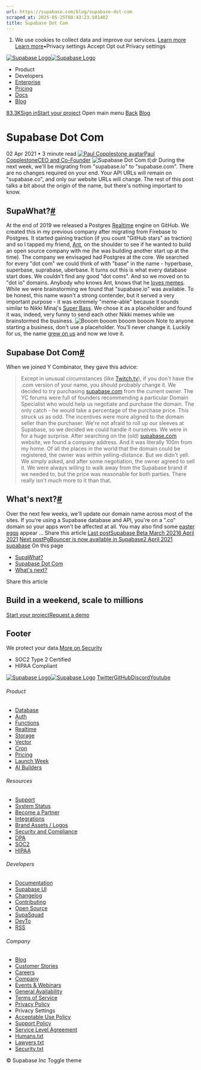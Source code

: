 ```yaml
---
url: https://supabase.com/blog/supabase-dot-com
scraped_at: 2025-05-25T08:43:23.501482
title: Supabase Dot Com
---
```


  1. We use cookies to collect data and improve our services. [Learn more](https://supabase.com/privacy#8-cookies-and-similar-technologies-used-on-our-european-services)
[Learn more](https://supabase.com/privacy#8-cookies-and-similar-technologies-used-on-our-european-services)•Privacy settings
Accept Opt out Privacy settings


[![Supabase Logo](https://supabase.com/_next/image?url=https%3A%2F%2Ffrontend-assets.supabase.com%2Fwww%2Fd218d9190b87%2F_next%2Fstatic%2Fmedia%2Fsupabase-logo-wordmark--light.daaeffd3.png&w=256&q=75&dpl=dpl_9xPTPeSUKoDuygMmT5sPj6DB4mgG)![Supabase Logo](https://supabase.com/_next/image?url=https%3A%2F%2Ffrontend-assets.supabase.com%2Fwww%2Fd218d9190b87%2F_next%2Fstatic%2Fmedia%2Fsupabase-logo-wordmark--dark.b36ebb5f.png&w=256&q=75&dpl=dpl_9xPTPeSUKoDuygMmT5sPj6DB4mgG)](https://supabase.com/)
  * Product 
  * Developers 
  * [Enterprise](https://supabase.com/enterprise)
  * [Pricing](https://supabase.com/pricing)
  * [Docs](https://supabase.com/docs)
  * [Blog](https://supabase.com/blog)


[83.3K](https://github.com/supabase/supabase)[Sign in](https://supabase.com/dashboard)[Start your project](https://supabase.com/dashboard)
Open main menu
[Back](https://supabase.com/blog)
[Blog](https://supabase.com/blog)
# Supabase Dot Com
02 Apr 2021
•
3 minute read
[![Paul Copplestone avatar](https://supabase.com/_next/image?url=https%3A%2F%2Fgithub.com%2Fkiwicopple.png&w=96&q=75&dpl=dpl_9xPTPeSUKoDuygMmT5sPj6DB4mgG)Paul CopplestoneCEO and Co-Founder](https://github.com/kiwicopple)
![Supabase Dot Com](https://supabase.com/_next/image?url=%2Fimages%2Fblog%2Fsupabase-dot-com-og.jpg&w=3840&q=100&dpl=dpl_9xPTPeSUKoDuygMmT5sPj6DB4mgG)
 _tl;dr_ During the next week, we'll be migrating from "supabase.io" to "supabase.com".
There are no changes required on your end. Your API URLs will remain on "supabase.co", and only our website URLs will change.
The rest of this post talks a bit about the origin of the name, but there's nothing important to know.
## SupaWhat?[#](https://supabase.com/blog/supabase-dot-com#supawhat)
At the end of 2019 we released a Postgres [Realtime](https://github.com/supabase/realtime) engine on GitHub. We created this in my previous company after migrating from Firebase to Postgres.
It started gaining traction (if you count "GitHub stars" as traction) and so I tapped my friend, [Ant](https://twitter.com/AntWilson), on the shoulder to see if he wanted to build an open source company with me (he was building another start up at the time).
The company we envisaged had Postgres at the core. We searched for every "dot com" we could think of with "base" in the name - hyperbase, superbase, suprabase, uberbase. It turns out this is what every database start does. We couldn't find any good "dot coms". And so we moved on to "dot io" domains.
Anybody who knows Ant, knows that he [loves memes](https://supabase.com/blog/launch-week). While we were brainstorming we found that "supabase.io" was available.
To be honest, this name wasn't a strong contender, but it served a very important purpose - it was extremely "meme-able" because it sounds similar to Nikki Minaj's [Super Bass](https://youtu.be/4JipHEz53sU).
We chose it as a placeholder and found it was, indeed, very funny to send each other Nikki memes while we brainstormed the business.
![Booom booom booom booom](https://supabase.com/_next/image?url=%2Fimages%2Fblog%2Fnikki-supabase.jpg&w=3840&q=75&dpl=dpl_9xPTPeSUKoDuygMmT5sPj6DB4mgG)
Note to anyone starting a business, don't use a placeholder. You'll never change it.
Luckily for us, the name [grew on us](https://news.ycombinator.com/item?id=23325430) and now we love it.
## Supabase Dot Com[#](https://supabase.com/blog/supabase-dot-com#supabase-dot-com)
When we joined Y Combinator, they gave this advice:
> Except in unusual circumstances (like [Twitch.tv](http://twitch.tv/)), if you don't have the .com version of your name, you should probably change it.
We decided to try purchasing [supabase.com](http://supabase.com) from the current owner. The YC forums were full of founders recommending a particular Domain Specialist who would help us negotiate and purchase the domain. The only catch - he would take a percentage of the purchase price.
This struck us as odd. The incentives were more aligned to the domain seller than the purchaser.
We're not afraid to roll up our sleeves at Supabase, so we decided we could handle it ourselves.
We were in for a huge surprise. After searching on the (old) [supabase.com](http://supabase.com) website, we found a company address. And it was literally 100m from my home.
Of all the places in the world that the domain could be registered, the owner was within yelling-distance. But we didn't yell. We simply asked, and after some negotiation, the owner agreed to sell it.
We were always willing to walk away from the Supabase brand if we needed to, but the price was reasonable for both parties. There really isn't much more to it than that.
## What's next?[#](https://supabase.com/blog/supabase-dot-com#whats-next)
Over the next few weeks, we'll update our domain name across most of the sites. If you're using a Supabase database and API, you're on a ".co" domain so your apps won't be affected at all.
You may also find some [easter eggs](https://twitter.com/AntWilson/status/1354343248098070530) appear ...
Share this article
[](https://twitter.com/intent/tweet?url=https%3A%2F%2Fsupabase.com%2Fblog%2Fsupabase-dot-com&text=Supabase%20Dot%20Com)[](https://www.linkedin.com/shareArticle?url=https%3A%2F%2Fsupabase.com%2Fblog%2Fsupabase-dot-com&text=Supabase%20Dot%20Com)[](https://news.ycombinator.com/submitlink?u=https%3A%2F%2Fsupabase.com%2Fblog%2Fsupabase-dot-com&t=Supabase%20Dot%20Com)
[Last postSupabase Beta March 20216 April 2021](https://supabase.com/blog/supabase-beta-march-2021)
[Next postPgBouncer is now available in Supabase2 April 2021](https://supabase.com/blog/supabase-pgbouncer)
[supabase](https://supabase.com/blog/tags/supabase)
On this page
  * [SupaWhat?](https://supabase.com/blog/supabase-dot-com#supawhat)
  * [Supabase Dot Com](https://supabase.com/blog/supabase-dot-com#supabase-dot-com)
  * [What's next?](https://supabase.com/blog/supabase-dot-com#whats-next)


Share this article
[](https://twitter.com/intent/tweet?url=https%3A%2F%2Fsupabase.com%2Fblog%2Fsupabase-dot-com&text=Supabase%20Dot%20Com)[](https://www.linkedin.com/shareArticle?url=https%3A%2F%2Fsupabase.com%2Fblog%2Fsupabase-dot-com&text=Supabase%20Dot%20Com)[](https://news.ycombinator.com/submitlink?u=https%3A%2F%2Fsupabase.com%2Fblog%2Fsupabase-dot-com&t=Supabase%20Dot%20Com)
## Build in a weekend, scale to millions
[Start your project](https://supabase.com/dashboard)[Request a demo](https://supabase.com/contact/sales)
## Footer
We protect your data.[More on Security](https://supabase.com/security)
  * SOC2 Type 2 Certified
  * HIPAA Compliant


[![Supabase Logo](https://supabase.com/_next/image?url=https%3A%2F%2Ffrontend-assets.supabase.com%2Fwww%2Fd218d9190b87%2F_next%2Fstatic%2Fmedia%2Fsupabase-logo-wordmark--light.daaeffd3.png&w=384&q=75&dpl=dpl_9xPTPeSUKoDuygMmT5sPj6DB4mgG)![Supabase Logo](https://supabase.com/_next/image?url=https%3A%2F%2Ffrontend-assets.supabase.com%2Fwww%2Fd218d9190b87%2F_next%2Fstatic%2Fmedia%2Fsupabase-logo-wordmark--dark.b36ebb5f.png&w=384&q=75&dpl=dpl_9xPTPeSUKoDuygMmT5sPj6DB4mgG)](https://supabase.com/)
[Twitter](https://twitter.com/supabase)[GitHub](https://github.com/supabase)[Discord](https://discord.supabase.com/)[Youtube](https://youtube.com/c/supabase)
###### Product
  * [Database](https://supabase.com/database)
  * [Auth](https://supabase.com/auth)
  * [Functions](https://supabase.com/edge-functions)
  * [Realtime](https://supabase.com/realtime)
  * [Storage](https://supabase.com/storage)
  * [Vector](https://supabase.com/modules/vector)
  * [Cron](https://supabase.com/modules/cron)
  * [Pricing](https://supabase.com/pricing)
  * [Launch Week](https://supabase.com/launch-week)
  * [AI Builders](https://supabase.com/solutions/ai-builders)


###### Resources
  * [Support](https://supabase.com/support)
  * [System Status](https://status.supabase.com/)
  * [Become a Partner](https://supabase.com/partners)
  * [Integrations](https://supabase.com/partners/integrations)
  * [Brand Assets / Logos](https://supabase.com/brand-assets)
  * [Security and Compliance](https://supabase.com/security)
  * [DPA](https://supabase.com/legal/dpa)
  * [SOC2](https://supabase.com/security)
  * [HIPAA](https://forms.supabase.com/hipaa2)


###### Developers
  * [Documentation](https://supabase.com/docs)
  * [Supabase UI](https://supabase.com/ui)
  * [Changelog](https://supabase.com/changelog)
  * [Contributing](https://github.com/supabase/supabase/blob/master/CONTRIBUTING.md)
  * [Open Source](https://supabase.com/open-source)
  * [SupaSquad](https://supabase.com/supasquad)
  * [DevTo](https://dev.to/supabase)
  * [RSS](https://supabase.com/rss.xml)


###### Company
  * [Blog](https://supabase.com/blog)
  * [Customer Stories](https://supabase.com/customers)
  * [Careers](https://supabase.com/careers)
  * [Company](https://supabase.com/company)
  * [Events & Webinars](https://supabase.com/events)
  * [General Availability](https://supabase.com/ga)
  * [Terms of Service](https://supabase.com/terms)
  * [Privacy Policy](https://supabase.com/privacy)
  * Privacy Settings
  * [Acceptable Use Policy](https://supabase.com/aup)
  * [Support Policy](https://supabase.com/support-policy)
  * [Service Level Agreement](https://supabase.com/sla)
  * [Humans.txt](https://supabase.com/humans.txt)
  * [Lawyers.txt](https://supabase.com/lawyers.txt)
  * [Security.txt](https://supabase.com/.well-known/security.txt)


© Supabase Inc
Toggle theme


